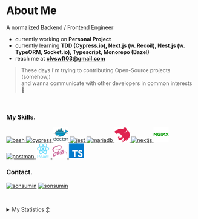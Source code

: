 # About Me

A normalized Backend / Frontend Engineer

- currently working on **Personal Project**
- currently learning **TDD (Cypress.io), Next.js (w. Recoil), Nest.js (w. TypeORM, Socket.io), Typescript, Monorepo (Bazel)**
- reach me at **clvswft03@gmail.com**

> These days I'm trying to contributing Open-Source projects (somehow,)\
> and wanna communicate with other developers in common interests 💬

&nbsp;

<h3 align="left">My Skills.</h3>
<p align="left"> <a href="https://www.gnu.org/software/bash/" target="_blank" rel="noreferrer"> <img src="https://www.vectorlogo.zone/logos/gnu_bash/gnu_bash-icon.svg" alt="bash" width="40" height="40"/> </a> <a href="https://www.cypress.io" target="_blank" rel="noreferrer"> <img src="https://raw.githubusercontent.com/simple-icons/simple-icons/6e46ec1fc23b60c8fd0d2f2ff46db82e16dbd75f/icons/cypress.svg" alt="cypress" width="40" height="40"/> </a> <a href="https://www.docker.com/" target="_blank" rel="noreferrer"> <img src="https://raw.githubusercontent.com/devicons/devicon/master/icons/docker/docker-original-wordmark.svg" alt="docker" width="40" height="40"/> </a> <a href="https://jestjs.io" target="_blank" rel="noreferrer"> <img src="https://www.vectorlogo.zone/logos/jestjsio/jestjsio-icon.svg" alt="jest" width="40" height="40"/> </a> <a href="https://mariadb.org/" target="_blank" rel="noreferrer"> <img src="https://www.vectorlogo.zone/logos/mariadb/mariadb-icon.svg" alt="mariadb" width="40" height="40"/> </a> <a href="https://nestjs.com/" target="_blank" rel="noreferrer"> <img src="https://raw.githubusercontent.com/devicons/devicon/master/icons/nestjs/nestjs-plain.svg" alt="nestjs" width="40" height="40"/> </a> <a href="https://nextjs.org/" target="_blank" rel="noreferrer"> <img src="https://cdn.worldvectorlogo.com/logos/nextjs-2.svg" alt="nextjs" width="40" height="40"/> </a> <a href="https://www.nginx.com" target="_blank" rel="noreferrer"> <img src="https://raw.githubusercontent.com/devicons/devicon/master/icons/nginx/nginx-original.svg" alt="nginx" width="40" height="40"/> </a> <a href="https://postman.com" target="_blank" rel="noreferrer"> <img src="https://www.vectorlogo.zone/logos/getpostman/getpostman-icon.svg" alt="postman" width="40" height="40"/> </a> <a href="https://reactjs.org/" target="_blank" rel="noreferrer"> <img src="https://raw.githubusercontent.com/devicons/devicon/master/icons/react/react-original-wordmark.svg" alt="react" width="40" height="40"/> </a> <a href="https://sass-lang.com" target="_blank" rel="noreferrer"> <img src="https://raw.githubusercontent.com/devicons/devicon/master/icons/sass/sass-original.svg" alt="sass" width="40" height="40"/> </a> <a href="https://www.typescriptlang.org/" target="_blank" rel="noreferrer"> <img src="https://raw.githubusercontent.com/devicons/devicon/master/icons/typescript/typescript-original.svg" alt="typescript" width="40" height="40"/> </a> </p>

<h3 align="left">Contact.</h3>
<p align="left"> <a href="https://linkedin.com/in/sonsumin" target="blank"><img align="center" src="https://raw.githubusercontent.com/rahuldkjain/github-profile-readme-generator/master/src/images/icons/Social/github.svg" alt="sonsumin" height="30" width="40" /></a> <a href="https://linkedin.com/in/sonsumin" target="blank"><img align="center" src="https://raw.githubusercontent.com/rahuldkjain/github-profile-readme-generator/master/src/images/icons/Social/linked-in-alt.svg" alt="sonsumin" height="30" width="40" /></a>
</p>

&nbsp;

<details>
 <summary>My Statistics ↕️</summary>

<!--START_SECTION:waka-->
![Code Time](http://img.shields.io/badge/Code%20Time-354%20hrs%2031%20mins-blue)

![Profile Views](http://img.shields.io/badge/Profile%20Views-224-blue)

**🐱 My GitHub Data** 

> 🏆 377 Contributions in the Year 2022
 > 
> 📦 12.5 MB Used in GitHub's Storage 
 > 
> 💼 Opted to Hire
 > 
> 📜 255 Public Repositories 
 > 
> 🔑 97 Private Repositories  
 > 
**I'm an Early 🐤** 

```text
🌞 Morning    37 commits     ██░░░░░░░░░░░░░░░░░░░░░░░   11.46% 
🌆 Daytime    148 commits    ███████████░░░░░░░░░░░░░░   45.82% 
🌃 Evening    69 commits     █████░░░░░░░░░░░░░░░░░░░░   21.36% 
🌙 Night      69 commits     █████░░░░░░░░░░░░░░░░░░░░   21.36%

```
📅 **I'm Most Productive on Saturday** 

```text
Monday       42 commits     ███░░░░░░░░░░░░░░░░░░░░░░   13.0% 
Tuesday      24 commits     █░░░░░░░░░░░░░░░░░░░░░░░░   7.43% 
Wednesday    64 commits     █████░░░░░░░░░░░░░░░░░░░░   19.81% 
Thursday     51 commits     ████░░░░░░░░░░░░░░░░░░░░░   15.79% 
Friday       43 commits     ███░░░░░░░░░░░░░░░░░░░░░░   13.31% 
Saturday     73 commits     █████░░░░░░░░░░░░░░░░░░░░   22.6% 
Sunday       26 commits     ██░░░░░░░░░░░░░░░░░░░░░░░   8.05%

```


📊 **This Week I Spent My Time On** 

```text
⌚︎ Time Zone: Asia/Seoul

💬 Programming Languages: 
Other                    49 hrs 22 mins      ██████████████████░░░░░░░   73.54% 
JSON                     6 hrs 36 mins       ██░░░░░░░░░░░░░░░░░░░░░░░   9.84% 
Python                   2 hrs 53 mins       █░░░░░░░░░░░░░░░░░░░░░░░░   4.31% 
Markdown                 2 hrs 51 mins       █░░░░░░░░░░░░░░░░░░░░░░░░   4.27% 
TypeScript               2 hrs 2 mins        ░░░░░░░░░░░░░░░░░░░░░░░░░   3.03%

🔥 Editors: 
Browser                  46 hrs 24 mins      █████████████████░░░░░░░░   69.12% 
VS Code                  19 hrs 18 mins      ███████░░░░░░░░░░░░░░░░░░   28.76% 
Neovim                   1 hr 22 mins        ░░░░░░░░░░░░░░░░░░░░░░░░░   2.04% 
IntelliJ                 3 mins              ░░░░░░░░░░░░░░░░░░░░░░░░░   0.08%

💻 Operating System: 
Linux                    67 hrs 8 mins       █████████████████████████   100.0%

```

**I Mostly Code in JavaScript** 

```text
JavaScript               19 repos            ██████░░░░░░░░░░░░░░░░░░░   24.68% 
TypeScript               18 repos            █████░░░░░░░░░░░░░░░░░░░░   23.38% 
Shell                    9 repos             ███░░░░░░░░░░░░░░░░░░░░░░   11.69% 
CSS                      7 repos             ██░░░░░░░░░░░░░░░░░░░░░░░   9.09% 
HTML                     6 repos             ██░░░░░░░░░░░░░░░░░░░░░░░   7.79%

```


**Timeline**

![Chart not found](https://raw.githubusercontent.com/todaypp/todaypp/master/charts/bar_graph.png) 


 Last Updated on 05/02/2022 11:37:15 UTC
<!--END_SECTION:waka-->
</details>
